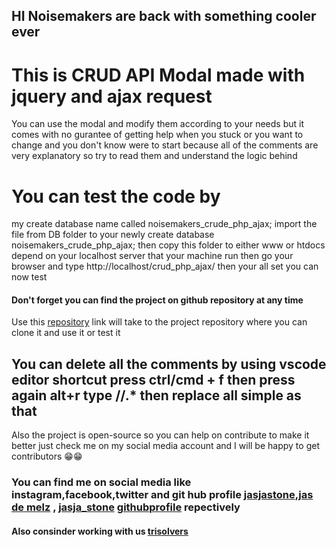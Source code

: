 [jas de melz]:https://www.facebook.com/jasja.stone.7
[jasjastone]:https://instagram.com/jasjastone/
[jasjastone]:https://instagram.com/trisolver/
[jasja_stone]:https://twitter.com/jasja_stone/
[repository]:https://github.com/jasjastone/crud_php_ajax_jquery
[githubprofile]:https://github.com/jasjastone
[trisolvers]:https://trisolvers.com
## HI Noisemakers are back with something cooler ever
# This is CRUD API Modal made with jquery and ajax request
You can use the modal and modify them according to your needs but it comes with no gurantee of
getting help when you stuck or you want to change and you don't know were to start because
all of the comments are very explanatory so try to read them and understand the logic behind

# You can test the code by
my create database name called noisemakers_crude_php_ajax;
import the file from DB folder to your newly create database noisemakers_crude_php_ajax;
then copy this folder to either www or htdocs depend on your localhost server that your machine run
then go your browser and type http://localhost/crud_php_ajax/ then your all set you can now test

#### Don't forget you can find the project on github repository at any time
Use this [repository][] link will take to the project repository where you can clone it and use it or test it
## You can delete all the comments by using vscode editor shortcut press ctrl/cmd + f then press again alt+r type //.* then replace all simple as that

Also the project is open-source so you can help on contribute to make it better just check me on my social media account and I will be happy to get contributors 😁😁
### You can find me on social media like instagram,facebook,twitter and git hub profile [jasjastone][],[jas de melz][] , [jasja_stone][] [githubprofile][] repectively

#### Also consinder working with us [trisolvers][]